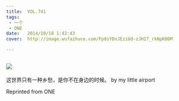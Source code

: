 ```yaml
---
title:	VOL.741
tags:
 - 一个
 - ONE
date:	2014/10/18 1:42:43
cover:	http://image.wufazhuce.com/Fp8sYDnJEziUd-zJHIf_rkNpK0DM

---
```

![](http://image.wufazhuce.com/Fp8sYDnJEziUd-zJHIf_rkNpK0DM)
---

这世界只有一种乡愁，是你不在身边的时候。 by my little airport
 
Reprinted from ONE
